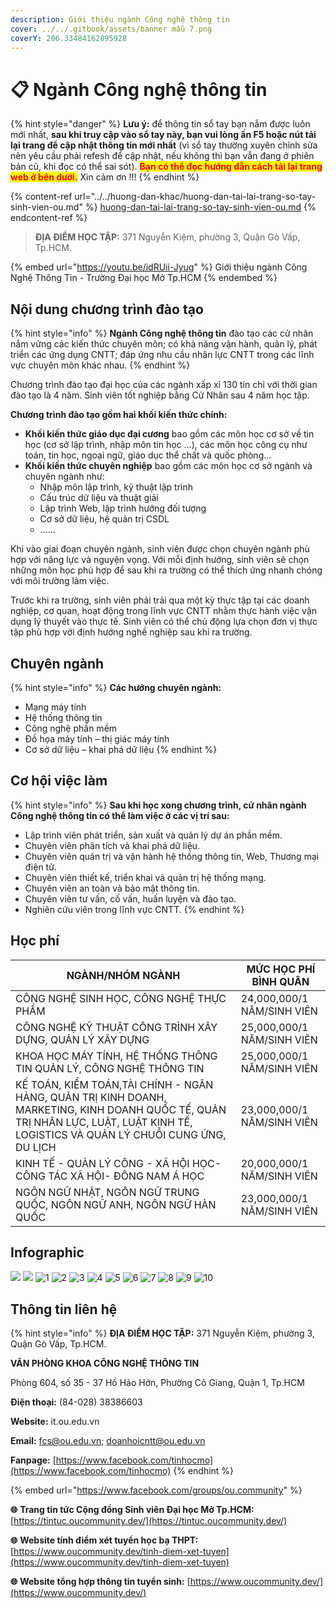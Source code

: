 ```yaml
---
description: Giới thiệu ngành Công nghệ thông tin
cover: ../../.gitbook/assets/banner mẫu 7.png
coverY: 206.33484162895928
---
```


# 📋 Ngành Công nghệ thông tin

{% hint style="danger" %}
**Lưu ý:** để thông tin sổ tay bạn nắm được luôn mới nhất, **sau khi truy cập vào sổ tay này, bạn vui lòng ấn F5 hoặc nút tải lại trang để cập nhật thông tin mới nhất** (vì sổ tay thường xuyên chỉnh sửa nên yêu cầu phải refesh để cập nhật, nếu không thì bạn vẫn đang ở phiên bản cũ, khi đọc có thể sai sót). <mark style="color:red;">**Bạn có thể đọc hướng dẫn cách tải lại trang web ở bên dưới.**</mark> Xin cảm ơn !!!
{% endhint %}

{% content-ref url="../../huong-dan-khac/huong-dan-tai-lai-trang-so-tay-sinh-vien-ou.md" %}
[huong-dan-tai-lai-trang-so-tay-sinh-vien-ou.md](../../huong-dan-khac/huong-dan-tai-lai-trang-so-tay-sinh-vien-ou.md)
{% endcontent-ref %}

> **ĐỊA ĐIỂM HỌC TẬP:** 371 Nguyễn Kiệm, phường 3, Quận Gò Vấp, Tp.HCM.

{% embed url="https://youtu.be/idRUii-Jyug" %}
Giới thiệu ngành Công Nghệ Thông Tin - Trường Đại học Mở Tp.HCM
{% endembed %}

## Nội dung chương trình đào tạo

{% hint style="info" %}
**Ngành Công nghệ thông tin** đào tạo các cử nhân nắm vững các kiến thức chuyên môn; có khả năng vận hành, quản lý, phát triển các ứng dụng CNTT; đáp ứng nhu cầu nhân lực CNTT trong các lĩnh vực chuyên môn khác nhau.
{% endhint %}

Chương trình đào tạo đại học của các ngành xấp xỉ 130 tín chỉ với thời gian đào tạo là 4 năm. Sinh viên tốt nghiệp bằng Cử Nhân sau 4 năm học tập.

**Chương trình đào tạo gồm hai khối kiến thức chính:**

* **Khối kiến thức giáo dục đại cương** bao gồm các môn học cơ sở về tin học (cơ sở lập trình, nhập môn tin học …), các môn học công cụ như toán, tin học, ngoại ngữ, giáo dục thể chất và quốc phòng…
* **Khối kiến thức chuyên nghiệp** bao gồm các môn học cơ sở ngành và chuyên ngành như:
  * Nhập môn lập trình, kỹ thuật lập trình
  * Cấu trúc dữ liệu và thuật giải
  * Lập trình Web, lập trình hướng đối tượng
  * Cơ sở dữ liệu, hệ quản trị CSDL
  * ......

Khi vào giai đoạn chuyên ngành, sinh viên được chọn chuyên ngành phù hợp với năng lực và nguyện vọng. Với mỗi định hướng, sinh viên sẽ chọn những môn học phù hợp để sau khi ra trường có thể thích ứng nhanh chóng với môi trường làm việc.

Trước khi ra trường, sinh viên phải trải qua một kỳ thực tập tại các doanh nghiệp, cơ quan, hoạt động trong lĩnh vực CNTT nhằm thực hành việc vận dụng lý thuyết vào thực tế. Sinh viên có thể chủ động lựa chọn đơn vị thực tập phù hợp với định hướng nghề nghiệp sau khi ra trường.

## Chuyên ngành

{% hint style="info" %}
**Các hướng chuyên ngành:**

* Mạng máy tính
* Hệ thống thông tin
* Công nghệ phần mềm
* Đồ họa máy tính – thị giác máy tính
* Cơ sở dữ liệu – khai phá dữ liệu
{% endhint %}

## Cơ hội việc làm

{% hint style="info" %}
**Sau khi học xong chương trình, cử nhân ngành Công nghệ thông tin có thể làm việc ở các vị trí sau:**

* Lập trình viên phát triển, sản xuất và quản lý dự án phần mềm.
* Chuyên viên phân tích và khai phá dữ liệu.
* Chuyên viên quản trị và vận hành hệ thống thông tin, Web, Thương mại điện tử.
* Chuyên viên thiết kế, triển khai và quản trị hệ thống mạng.
* Chuyên viên an toàn và bảo mật thông tin.
* Chuyên viên tư vấn, cố vấn, huấn luyện và đào tạo.
* Nghiên cứu viên trong lĩnh vực CNTT.
{% endhint %}

## Học phí

| NGÀNH/NHÓM NGÀNH                                                                                                                                                                  | MỨC HỌC PHÍ BÌNH QUÂN      |
| --------------------------------------------------------------------------------------------------------------------------------------------------------------------------------- | -------------------------- |
| CÔNG NGHỆ SINH HỌC, CÔNG NGHỆ THỰC PHẨM                                                                                                                                           | 24,000,000/1 NĂM/SINH VIÊN |
| CÔNG NGHỆ KỸ THUẬT CÔNG TRÌNH XÂY DỰNG, QUẢN LÝ XÂY DỰNG                                                                                                                          | 25,000,000/1 NĂM/SINH VIÊN |
| KHOA HỌC MÁY TÍNH, HỆ THỐNG THÔNG TIN QUẢN LÝ, CÔNG NGHỆ THÔNG TIN                                                                                                                | 25,000,000/1 NĂM/SINH VIÊN |
| KẾ TOÁN, KIỂM TOÁN,TÀI CHÍNH - NGÂN HÀNG, QUẢN TRỊ KINH DOANH, MARKETING, KINH DOANH QUỐC TẾ, QUẢN TRỊ NHÂN LỰC, LUẬT, LUẬT KINH TẾ, LOGISTICS VÀ QUẢN LÝ CHUỖI CUNG ỨNG, DU LỊCH | 23,000,000/1 NĂM/SINH VIÊN |
| KINH TẾ - QUẢN LÝ CÔNG - XÃ HỘI HỌC- CÔNG TÁC XÃ HỘI- ĐÔNG NAM Á HỌC                                                                                                              | 20,000,000/1 NĂM/SINH VIÊN |
| NGÔN NGỮ NHẬT, NGÔN NGỮ TRUNG QUỐC, NGÔN NGỮ ANH, NGÔN NGỮ HÀN QUỐC                                                                                                               | 23,000,000/1 NĂM/SINH VIÊN |

## Infographic

![](<../../.gitbook/assets/1 - tiêu đề (3) (1) (1).png>) ![](<../../.gitbook/assets/3 - ngành - chuyên ngành (1).png>) ![1](<../../.gitbook/assets/4 - CNTT.png>) ![2](<../../.gitbook/assets/5 - Chuyên ngành CNTT.png>) ![3](<../../.gitbook/assets/6 - Chuyên ngành CNTT.png>) ![4](<../../.gitbook/assets/7 - Chuyên ngành CNTT.png>) ![5](<../../.gitbook/assets/8 - tỷ lệ việc làm.png>) ![6](<../../.gitbook/assets/9 - nd ctdt.png>) ![7](<../../.gitbook/assets/10 - nd ctdt.png>) ![8](<../../.gitbook/assets/11 - nd ctdt (1) (1).png>) ![9](<../../.gitbook/assets/12 - hỌC PHÍ.png>) ![10](<../../.gitbook/assets/13 - hỌC PHÍ.png>)

## Thông tin liên hệ

{% hint style="info" %}
**ĐỊA ĐIỂM HỌC TẬP:** 371 Nguyễn Kiệm, phường 3, Quận Gò Vấp, Tp.HCM.

**VĂN PHÒNG KHOA CÔNG NGHỆ THÔNG TIN**

Phòng 604, số 35 - 37 Hồ Hảo Hớn, Phường Cô Giang, Quận 1, Tp.HCM

**Điện thoại:** (84-028) 38386603

**Website:** it.ou.edu.vn

**Email:** fcs@ou.edu.vn; doanhoicntt@ou.edu.vn

**Fanpage:** [https://www.facebook.com/tinhocmo](https://www.facebook.com/tinhocmo)
{% endhint %}

{% embed url="https://www.facebook.com/groups/ou.community" %}

**🌐** **Trang tin tức Cộng đồng Sinh viên Đại học Mở Tp.HCM:** [https://tintuc.oucommunity.dev/](https://tintuc.oucommunity.dev/)

**🌐** **Website tính điểm xét tuyển học bạ THPT:** [https://www.oucommunity.dev/tinh-diem-xet-tuyen](https://www.oucommunity.dev/tinh-diem-xet-tuyen)

**🌐** **Website tổng hợp thông tin tuyển sinh:** [https://www.oucommunity.dev/](https://www.oucommunity.dev/)
